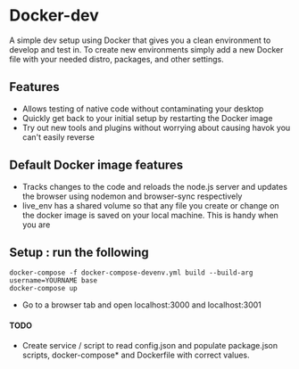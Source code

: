 # Docker-dev
A simple dev setup using Docker that gives you a clean environment to develop and test in. To create new environments simply add a new Docker file with your needed distro, packages, and other settings.

## Features
- Allows testing of native code without contaminating your desktop
- Quickly get back to your initial setup by restarting the Docker image
- Try out new tools and plugins without worrying about causing havok you can't easily reverse

## Default Docker image features
- Tracks changes to the code and reloads the node.js server and updates the browser using nodemon and browser-sync respectively
- live_env has a shared volume so that any file you create or change on the docker image is saved on your local machine. This is handy when you are

## Setup : run the following
```
docker-compose -f docker-compose-devenv.yml build --build-arg username=YOURNAME base
docker-compose up
```
- Go to a browser tab and open localhost:3000 and localhost:3001

#### TODO
- Create service / script to read config.json and populate package.json scripts, docker-compose* and Dockerfile with correct values.